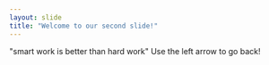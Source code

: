 ```yaml
---
layout: slide
title: "Welcome to our second slide!"
---
```

"smart work is better than hard work"
Use the left arrow to go back!
